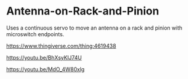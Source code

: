 # Antenna-on-Rack-and-Pinion

Uses a continuous servo to move an antenna on a rack and pinion with microswitch endpoints.
  
  https://www.thingiverse.com/thing:4619438
  
  https://youtu.be/BhXsyKlJ74U
  
  https://youtu.be/MdO_4W80xlg
